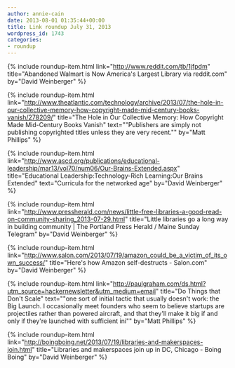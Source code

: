 ```yaml
---
author: annie-cain
date: 2013-08-01 01:35:44+00:00
title: Link roundup July 31, 2013
wordpress_id: 1743
categories:
- roundup
---
```


{% include roundup-item.html
  link="http://www.reddit.com/tb/1jfpdm"
  title="Abandoned Walmart is Now America's Largest Library via reddit.com"
  by="David Weinberger"
%}

{% include roundup-item.html
  link="http://www.theatlantic.com/technology/archive/2013/07/the-hole-in-our-collective-memory-how-copyright-made-mid-century-books-vanish/278209/"
  title="The Hole in Our Collective Memory: How Copyright Made Mid-Century Books Vanish"
  text="\"Publishers are simply not publishing copyrighted titles unless they are very recent.\""
  by="Matt Phillips"
%}

{% include roundup-item.html
  link="http://www.ascd.org/publications/educational-leadership/mar13/vol70/num06/Our-Brains-Extended.aspx"
  title="Educational Leadership:Technology-Rich Learning:Our Brains Extended"
  text="Curricula for the networked age"
  by="David Weinberger"
%}

{% include roundup-item.html
  link="http://www.pressherald.com/news/little-free-libraries-a-good-read-on-community-sharing_2013-07-29.html"
  title="Little libraries go a long way in building community | The Portland Press Herald / Maine Sunday Telegram"
  by="David Weinberger"
%}

{% include roundup-item.html
  link="http://www.salon.com/2013/07/19/amazon_could_be_a_victim_of_its_own_success/"
  title="Here's how Amazon self-destructs - Salon.com"
  by="David Weinberger"
%}

{% include roundup-item.html
  link="http://paulgraham.com/ds.html?utm_source=hackernewsletter&utm_medium=email"
  title="Do Things that Don't Scale"
  text="\"one sort of initial tactic that usually doesn't work: the Big Launch. I occasionally meet founders who seem to believe startups are projectiles rather than powered aircraft, and that they'll make it big if and only if they're launched with sufficient ini\""
  by="Matt Phillips"
%}

{% include roundup-item.html
  link="http://boingboing.net/2013/07/19/libraries-and-makerspaces-join.html"
  title="Libraries and makerspaces join up in DC, Chicago - Boing Boing"
  by="David Weinberger"
%}
